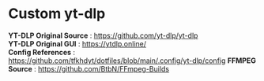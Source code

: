 # Custom yt-dlp
**YT-DLP Original Source** : https://github.com/yt-dlp/yt-dlp  
**YT-DLP Original GUI** : https://ytdlp.online/  
**Config References** : https://github.com/tfkhdyt/dotfiles/blob/main/.config/yt-dlp/config
**FFMPEG Source** : https://github.com/BtbN/FFmpeg-Builds

